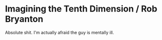 # Imagining the Tenth Dimension / Rob Bryanton

Absolute shit. I'm actually afraid the guy is mentally ill.